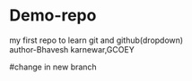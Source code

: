 # Demo-repo

my first repo to learn git and github(dropdown)
<br/>
author-Bhavesh karnewar,GCOEY

#change in new branch
